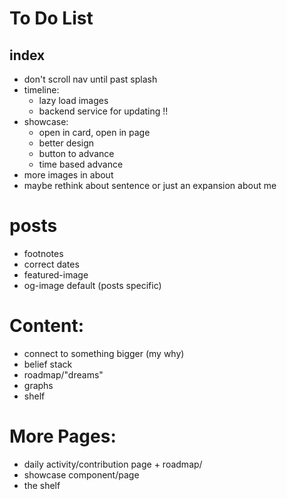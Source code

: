 # To Do List

## index
- don't scroll nav until past splash
- timeline:
	- lazy load images
	- backend service for updating !!
- showcase:
	- open in card, open in page
	- better design
	- button to advance
	- time based advance
- more images in about
- maybe rethink about sentence or just an expansion about me

# posts
- footnotes
- correct dates
- featured-image
- og-image default (posts specific)

# Content:
- connect to something bigger (my why)
- belief stack
- roadmap/"dreams"
- graphs
- shelf

# More Pages:
- daily activity/contribution page + roadmap/
- showcase component/page
- the shelf
